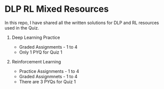 # DLP RL Mixed Resources

In this repo, I have shared all the written solutions for DLP and RL resources used in the Quiz.

1. Deep Learning Practice
    - Graded Assignments - 1 to 4 
    - Only 1 PYQ for Quiz 1

2. Reinforcement Learning
    - Practice Assignments - 1 to 4
    - Graded Assignmnets - 1 to 4
    - There are 3 PYQs for Quiz 1